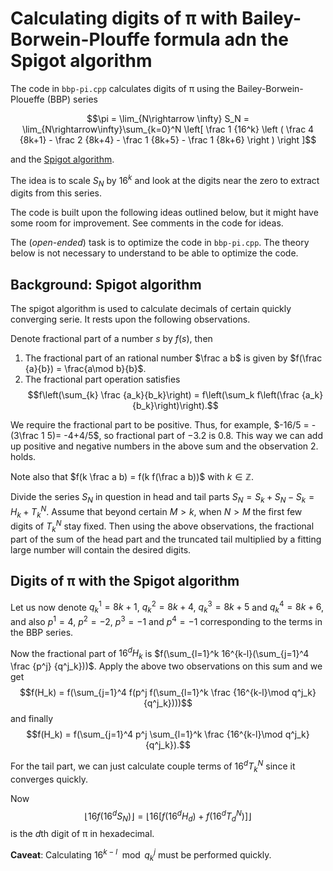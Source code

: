 # Calculating digits of π with Bailey-Borwein-Plouffe formula adn the Spigot algorithm

The code in `bbp-pi.cpp` calculates digits of π using the Bailey-Borwein-Ploueffe (BBP) series

$$\pi = \lim_{N\rightarrow \infty} S_N = \lim_{N\rightarrow\infty}\sum_{k=0}^N \left[ \frac 1 {16^k} \left ( \frac 4 {8k+1} - \frac 2 {8k+4} - \frac 1 {8k+5} - \frac 1 {8k+6} \right ) \right ]$$

and the [Spigot algorithm](https://en.wikipedia.org/wiki/Spigot_algorithm).

The idea is to scale $S_N$ by $16^{k}$ and look at the digits near the zero to
extract digits from this series.

The code is built upon the following ideas outlined below, but it might have
some room for improvement. See comments in the code for ideas. 

The (*open-ended*) task is to optimize the code in `bbp-pi.cpp`. The theory
below is not necessary to understand to be able to optimize the code.

## Background: Spigot algorithm

The spigot algorithm is used to calculate decimals of certain quickly
converging serie. It rests upon the following observations.

Denote fractional part of a number $s$ by $f(s)$, then

1. The fractional part of an rational number $\frac a b$ is given by $f(\frac {a}{b}) = \frac{a\mod b}{b}$.
2. The fractional part operation satisfies $$f\left(\sum_{k} \frac {a_k}{b_k}\right) = f\left(\sum_k f\left(\frac {a_k} {b_k}\right)\right).$$

We require the fractional part to be positive. Thus, for example,
$-16/5 = -(3\frac 1 5)= -4+4/5$, so fractional part of $-3.2$ is $0.8$. This
way we can add up positive and negative numbers in the above sum and the
observation 2. holds.

Note also that $f(k \frac a b) = f(k f(\frac a b))$ with $k\in \mathbb Z$.

Divide the series $S_N$ in question in head and tail parts $S_N = S_k + S_N-S_k = H_k + T_k^N$. Assume
that beyond certain $M>k$, when $N>M$ the first few digits of $T_k^N$ stay
fixed. Then using the above observations, the fractional part of the sum of the
head part and the truncated tail multiplied by a fitting large number will contain
the desired digits.

## Digits of π with the Spigot algorithm

Let us now denote $q_k^1 = 8k+1$, $q_k^2 = 8k+4$, $q_k^3 =8k+5$ and $q_k^4 = 8k+6$, and also
$p^1 = 4$, $p^2=-2$, $p^3=-1$ and $p^4=-1$ corresponding to the terms in the BBP series.

Now the fractional part of $16^d H_k$ is $f(\sum_{l=1}^k 16^{k-l}(\sum_{j=1}^4 \frac {p^j} {q^j_k}))$. 
Apply the above two observations on this sum and we get
$$f(H_k) = f(\sum_{j=1}^4 f(p^j f(\sum_{l=1}^k \frac {16^{k-l}\mod q^j_k}{q^j_k})))$$
and finally
$$f(H_k) = f(\sum_{j=1}^4 p^j \sum_{l=1}^k \frac {16^{k-l}\mod q^j_k}{q^j_k}).$$

For the tail part, we can just calculate couple terms of $16^d T_k^N$ since it converges quickly.

Now $$\lfloor16 f(16^d S_N)\rfloor = \lfloor 16 \left[f(16^d H_d) + f(16^d
T_d^N)\right]\rfloor$$ is the $d$th digit of π in hexadecimal.

**Caveat**: Calculating $16^{k-l} \mod q_k^j$ must be performed quickly.
